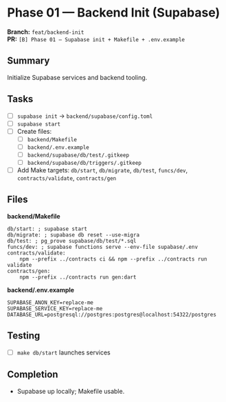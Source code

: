 # Phase 01 — Backend Init (Supabase)

**Branch:** `feat/backend-init`  
**PR:** `[B] Phase 01 — Supabase init + Makefile + .env.example`

## Summary
Initialize Supabase services and backend tooling.

## Tasks
- [ ] `supabase init` → `backend/supabase/config.toml`
- [ ] `supabase start`
- [ ] Create files:
  - [ ] `backend/Makefile`
  - [ ] `backend/.env.example`
  - [ ] `backend/supabase/db/test/.gitkeep`
  - [ ] `backend/supabase/db/triggers/.gitkeep`
- [ ] Add Make targets: `db/start`, `db/migrate`, `db/test`, `funcs/dev`, `contracts/validate`, `contracts/gen`

## Files

**backend/Makefile**
```make
db/start: ; supabase start
db/migrate: ; supabase db reset --use-migra
db/test: ; pg_prove supabase/db/test/*.sql
funcs/dev: ; supabase functions serve --env-file supabase/.env
contracts/validate:
	npm --prefix ../contracts ci && npm --prefix ../contracts run validate
contracts/gen:
	npm --prefix ../contracts run gen:dart
```

**backend/.env.example**
```env
SUPABASE_ANON_KEY=replace-me
SUPABASE_SERVICE_KEY=replace-me
DATABASE_URL=postgresql://postgres:postgres@localhost:54322/postgres
```

## Testing
- [ ] `make db/start` launches services

## Completion
- Supabase up locally; Makefile usable.
